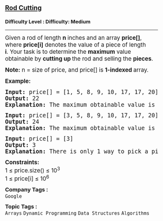 <h2><a href="https://www.geeksforgeeks.org/problems/rod-cutting0840/1?page=1&sortBy=submissions">Rod Cutting</a></h2><h3>Difficulty Level : Difficulty: Medium</h3><hr><div class="problems_problem_content__Xm_eO"><p><span style="font-size: 14pt;">Given a rod of length <strong>n </strong>inches and an array <strong>price[]</strong>, where <strong>price[i]</strong> denotes the value of a piece of length <strong>i</strong>.&nbsp;Your task is to determine the <strong>maximum</strong> value obtainable by <strong>cutting up </strong>the rod and selling the <strong>pieces</strong>.</span></p>
<p><span style="font-size: 14pt;"><strong>Note:</strong> n = size of price, and price[] is <strong>1-indexed </strong>array.</span></p>
<p><span style="font-size: 14pt;"><strong>Example:</strong></span></p>
<pre><span style="font-size: 14pt;"><strong>Input:</strong> price[] = [1, 5, 8, 9, 10, 17, 17, 20]</span><br><span style="font-size: 14pt;"><strong>Output:</strong> 22</span><br><span style="font-size: 14pt;"><strong>Explanation:</strong> The maximum obtainable value is 22 by cutting in two pieces of lengths 2 and&nbsp;6, i.e., 5 + 17 = 22.</span></pre>
<pre><span style="font-size: 14pt;"><strong>Input: </strong>price[] = [3, 5, 8, 9, 10, 17, 17, 20]</span><br><span style="font-size: 14pt;"><strong>Output: </strong>24</span><br><span style="font-size: 14pt;"><strong>Explanation:&nbsp;</strong>The maximum obtainable value is&nbsp;24 by cutting the rod into 8 pieces&nbsp;of length 1, i.e, 8*price[1] = 8*3 = 24.<br></span></pre>
<pre><span style="font-size: 14pt;"><strong>Input: </strong>price[] = [3]</span><br><span style="font-size: 14pt;"><strong>Output: </strong>3</span><br><span style="font-size: 14pt;"><strong>Explanation:</strong> There is only 1 way to pick a piece of length 1.</span></pre>
<p><span style="font-size: 14pt;"><strong>Constraints:</strong><br>1 ≤ price.size() ≤ 10<sup>3</sup><br>1 ≤ price[i] ≤ 10<sup>6</sup></span></p></div><p><span style=font-size:18px><strong>Company Tags : </strong><br><code>Google</code>&nbsp;<br><p><span style=font-size:18px><strong>Topic Tags : </strong><br><code>Arrays</code>&nbsp;<code>Dynamic Programming</code>&nbsp;<code>Data Structures</code>&nbsp;<code>Algorithms</code>&nbsp;